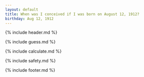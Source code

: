 ```yaml
---
layout: default
title: When was I conceived if I was born on August 12, 1912?
birthday: Aug 12, 1912
---
```


{% include header.md %}

{% include guess.md %}

{% include calculate.md %}

{% include safety.md %}

{% include footer.md %}



